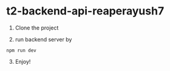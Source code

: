 # t2-backend-api-reaperayush7

1. Clone the project


2. run backend server by
```
npm run dev
```

3. Enjoy! 
